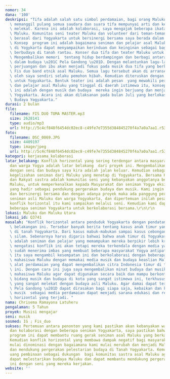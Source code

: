 ```yaml
---
nomor: 34
dana: '100'
deskripsi: "Tifa adalah salah satu simbol perdamaian, bagi orang Maluku suara tifa\
  \ memanggil pulang semua saudara dan suara tifa mempunyai arti dan kesan yang sangat\
  \ melekat. Karena ini adalah kolaborasi, saya mengajak beberapa ikatan mahasiswa\
  \ Maluku. Komunitas seni teater Maluku dan volunteer dari teman-teman saya yang\
  \ berasal dari Yogyakarta untuk bersinergi bersama saya berada dalam kepanitiaan.\
  \ Konsep  program ini adalah bagaimana seniman dan pelajar asal Maluku yang tinggal\
  \ di Yogykarta dapat menyampaikan kerinduan dan keinginan sebagai bagian dari kehidupan\
  \ berbudaya di tanah rantau. Konser dua tifa dan teater Maluku untuk Yogyakarta.\
  \ Mengembalikan memori  tentang hidup berdampingan dan berbagi antara adik dan kakak\
  \ dalam budaya \u201C Pela Gandong \u201D. Dengan melantunkan lagu-lagu folk tentang\
  \ perjuangan dan ibu akan menjadi fokus pada musik dua tifa yang berkolaborasi dengan\
  \ Fis duo band etnik asal Maluku. Semua lagu tersebut akan di arransement kembali\
  \ oleh saya sendiri selaku pemohon hibah. Kemudian diteruskan dengan teater Maluku\
  \ untuk Yogyakarta. Bentuk teater ini adalah pesan  yang mewakili perasaan seniman\
  \ dan pelajar asal Maluku yang tinggal di daerah istimewa itu, konsep awal teater\
  \ ini adalah dengan musik dan budaya  mereka ingin berjuang dan menjadi bagian dari\
  \ Yogyakarta. Acara ini akan dilaksanan pada bulan Juli yang berlokasi di Taman\
  \ Budaya Yogyakarta."
durasi: 2 bulan
file:
  filename: FIS DUO TOMA MASTER.mp3
  size: 2628141
  type: audio/mp3
  url: http://5c4cf848f6454dc02ec8-c49fe7e7355d384845270f4a7a0a7aa1.r53.cf2.rackcdn.com/731667d2-ef84-43a0-bbc0-be6b948efa6d/FIS%20DUO%20TOMA%20MASTER.mp3
foto:
  filename: DSC_0069.JPG
  size: 4409197
  type: image/jpeg
  url: http://5c4cf848f6454dc02ec8-c49fe7e7355d384845270f4a7a0a7aa1.r53.cf2.rackcdn.com/2929c957-64b1-49b2-bf9d-69d9978399ae/DSC_0069.JPG
kategori: kerjasama_kolaborasi
latar_belakang: Konflik horizontal yang sering terdengar antara masyarajakat timur
  dan warga Yogya adalah latar belakang  dari proyek ini. Mengembalikan hubungan baik
  dengan seni dan budaya saya kira adalah jalan keluar. Kemudian sebagai perwakilan
  kegelisahan seniman dari Maluku yang menetap di Yogyakarta. Bersama Kalesang Artsas
  dan Rakyat sastra adalah komunitas seni yang kebanyakan anggotanya berasal dari
  Maluku, untuk memperkenalkan kepada Masyarakat dan seniman Yogya eksistensi kami
  yang hadir sebagai pendukung pergerakan budaya dan musik. Kami ingin untuk bersatu
  dan bersinergi bersama dan dengan adanya proyek maka ada panggung pertemuan antara
  seniman asli Maluku dan warga Yogyakarta, dan dipertemuan inilah pesan yang tentang
  konflik horizontal itu kami sampaikan melalui seni. Kemudian kami dapat mengajak
  beberapa seniman Yogyakarta untuk berkolaborasi bersama.\r\n\r\n
lokasi: Maluku dan Maluku Utara
lokasi_id: Q3741
masalah: "Konflik horizontal antara penduduk Yogyakarta dengan pendatang sering terjadi\
  \ belakangan ini. Tersebar banyak berita tentang kasus anak timur yang membrutal\
  \ di tanah Yogyakarta. Dari kasus mabuk-mabukan sampai kasus cebongan tahun 2013\
  \ silam. Sebenarnya harus digaris bahwai bahwa anak timur di Yogyakarta kebanyakan\
  \ adalah seniman dan pelajar yang memampukan mereka berpikir lebih kritis untuk\
  \ mengatasi konflik ini akan tetapi mereka terkendala dengan media yang baik dan\
  \ sudah menerima imbas yang membuat beberapa masyarakat Yogya antipati. Maka dari\
  \ itu saya mengambil kesempatan ini dan berkolaborasi dengan beberapa komunitas\
  \ mahasiswa Maluku dengan memakai media musik dan budaya keaslian Maluku sebagai\
  \ alat perdamaian yang dapat mengembalikan citra Indonesia timur di tanah Yogyakarta\
  \ ini. Dengan cara ini juga saya mengembalikan minat budaya dan musik etnik kepada\
  \ mahasiswa Maluku agar dapat digunakan secara baik dan mampu berkontribusi dalam\
  \ bidang musik dan budaya di kota yang sangat istimewa ini, terkhususnya musik etnik\
  \ yang sangat melekat dengan budaya asli Maluku. Agar damai dapat tercipta, \u201C\
  \ Pela Gandong \u201D dapat dirasakan bagi siapa saja, kebaikan dan keramahan melalui\
  \ musik  sebagai media perdamaian dapat menjadi sarana edukasi dan resolusi konflik\
  \ horizontal yang terjadi. "
nama: Chrisema Ramayona Latuheru
pengalaman: 5 Tahun
proyek: Musisi mengajar
seni: musik
sosmed: IG ; Fis_duo
sukses: Pertemuan antara penonton yang kami pastikan akan kebanyakan warga Yogyakarta
  dan kolaborasi dengan beberapa seniman Yogyakarta, saya pastikan bahwa dengan adanya
  program ini dapat membantu ruang gerak seniman asal Maluku yang berkarya diYogya.
  Kemudian konflik horizontal yang membawa dampak negatif bagi masyarakat timur akan
  mulai dinominasi dengan bagaiamana kami mulai merubah dan menjadi Maluku yang berbudaya
  dan mendukung pergerakan pelestarian budaya di Tanah Yogyakarta. Kemudian akan diberikan
  uang pembinaan sebagai dukungan  bagi komunitas sastra asal Maluku agar mereka pun
  dapat melestarikan budaya Maluku dan dapat membantu mendukung pergerakan sosial
  ini dengan seni yang mereka kerjakan.
website: ''
---
```


